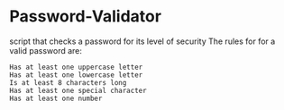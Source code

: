 # Password-Validator
script that checks a password for its level of security
The rules for for a valid password are:

    Has at least one uppercase letter
    Has at least one lowercase letter
    Is at least 8 characters long
    Has at least one special character
    Has at least one number
